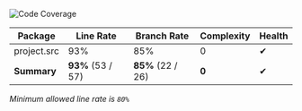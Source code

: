 ![Code Coverage](https://img.shields.io/badge/Code%20Coverage-93%25-success?style=flat)

Package | Line Rate | Branch Rate | Complexity | Health
-------- | --------- | ----------- | ---------- | ------
project.src | 93% | 85% | 0 | ✔
**Summary** | **93%** (53 / 57) | **85%** (22 / 26) | **0** | ✔

_Minimum allowed line rate is `80%`_
